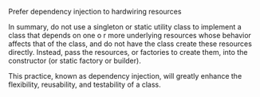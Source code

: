 Prefer dependency injection to hardwiring resources


In summary, do not use a singleton or static utility class to implement a class that depends on one o
r more underlying resources whose behavior affects that of the class, and do 
not have the class create these resources directly. Instead, pass the resources, or factories 
to create them, into the constructor (or static factory or builder). 

This practice, known as dependency injection, will greatly enhance the flexibility, reusability, and testability of a class.